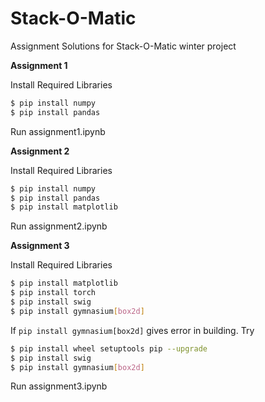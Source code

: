 # Stack-O-Matic
Assignment Solutions for Stack-O-Matic winter project

**Assignment 1**

Install Required Libraries

```bash
$ pip install numpy
$ pip install pandas
```

Run assignment1.ipynb

**Assignment 2**

Install Required Libraries

```bash
$ pip install numpy
$ pip install pandas
$ pip install matplotlib
```

Run assignment2.ipynb

**Assignment 3**

Install Required Libraries
```bash
$ pip install matplotlib
$ pip install torch
$ pip install swig
$ pip install gymnasium[box2d]
```
If `pip install gymnasium[box2d]` gives error in building. Try
```bash
$ pip install wheel setuptools pip --upgrade
$ pip install swig
$ pip install gymnasium[box2d]
```

Run assignment3.ipynb